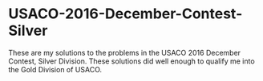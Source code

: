 # USACO-2016-December-Contest-Silver
These are my solutions to the problems in the USACO 2016 December Contest, Silver Division. These solutions did well enough to qualify me into the Gold Division of USACO.
